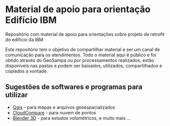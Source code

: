 # Material de apoio para orientação Edifício IBM

Repositório com material de apoio para orientações sobre projeto de retrofit do edifício da IBM

Este repositório tem o objetivo de compartilhar material e ser um canal de comunicação para os atendimentos. Todo o material aqui é público e foi obtido através do GeoSampa ou por processamentos realizados, estão disponíveis nas pastas e podem ser baixados, utilizados, compartilhados e copiados a vontade.

## Sugestões de softwares e programas para utilizar

* [Qgis](https://qgis.org/pt_BR/site/) - para mapas e arquivos geoespacializados
* [CloudCompare](https://www.danielgm.net/cc/) - para nuvem de pontos
* [Blender 3D](https://www.blender.org/) - para estudos volumétricos, e muito mais ...